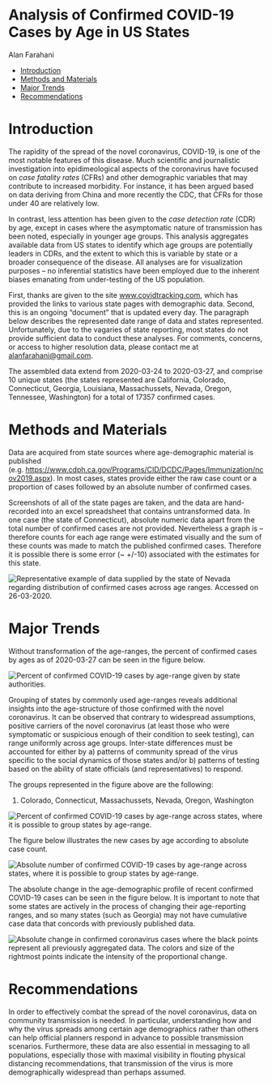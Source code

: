 Analysis of Confirmed COVID-19 Cases by Age in US States
================
Alan Farahani

  - [Introduction](#introduction)
  - [Methods and Materials](#methods-and-materials)
  - [Major Trends](#major-trends)
  - [Recommendations](#recommendations)

# Introduction

The rapidity of the spread of the novel coronavirus, COVID-19, is one of
the most notable features of this disease. Much scientific and
journalistic investigation into epidimeological aspects of the
coronavirus have focused on *case fatality rates* (CFRs) and other
demographic variables that may contribute to increased morbidity. For
instance, it has been argued based on data deriving from China and more
recently the CDC, that CFRs for those under 40 are relatively low.

In contrast, less attention has been given to the *case detection rate*
(CDR) by age, except in cases where the asymptomatic nature of
transmission has been noted, especially in younger age groups. This
analysis aggregates available data from US states to identify which age
groups are potentially leaders in CDRs, and the extent to which this is
variable by state or a broader consequence of the disease. All analyses
are for visualization purposes – no inferential statistics have been
employed due to the inherent biases emanating from under-testing of the
US population.

First, thanks are given to the site www.covidtracking.com, which has
provided the links to various state pages with demographic data. Second,
this is an ongoing “document” that is updated every day. The paragraph
below describes the represented date range of data and states
represented. Unfortunately, due to the vagaries of state reporting, most
states do not provide sufficient data to conduct these analyses. For
comments, concerns, or access to higher resolution data, please contact
me at <alanfarahani@gmail.com>.

The assembled data extend from 2020-03-24 to 2020-03-27, and comprise 10
unique states (the states represented are California, Colorado,
Connecticut, Georgia, Louisiana, Massachussets, Nevada, Oregon,
Tennessee, Washington) for a total of 17357 confirmed cases.

# Methods and Materials

Data are acquired from state sources where age-demographic material is
published
(e.g. <https://www.cdph.ca.gov/Programs/CID/DCDC/Pages/Immunization/ncov2019.aspx>).
In most cases, states provide either the raw case count or a proportion
of cases followed by an absolute number of confirmed cases.

Screenshots of all of the state pages are taken, and the data are
hand-recorded into an excel spreadsheet that contains untransformed
data. In one case (the state of Connecticut), absolute numeric data
apart from the total number of confirmed cases are not provided.
Nevertheless a graph is – therefore counts for each age range were
estimated visually and the sum of these counts was made to match the
published confirmed cases. Therefore it is possible there is some error
(\~ +/-10) associated with the estimates for this state.

![Representative example of data supplied by the state of Nevada
regarding distribution of confirmed cases across age ranges. Accessed on
26-03-2020.](./0326/Screenshot_2020-03-26%20Power%20BI%20Report.png)

# Major Trends

Without transformation of the age-ranges, the percent of confirmed cases
by ages as of 2020-03-27 can be seen in the figure below.

![Percent of confirmed COVID-19 cases by age-range given by state
authorities.](covid19_demographics2_git_files/figure-gfm/state-dist-1.png)

Grouping of states by commonly used age-ranges reveals additional
insights into the age-structure of those confirmed with the novel
coronavirus. It can be observed that contrary to widespread assumptions,
positive carriers of the novel coronavirus (at least those who were
symptomatic or suspicious enough of their condition to seek testing),
can range uniformly across age groups. Inter-state differences must be
accounted for either by a) patterns of community spread of the virus
specific to the social dynamics of those states and/or b) patterns of
testing based on the ability of state officials (and representatives) to
respond.

The groups represented in the figure above are the following:

1.  Colorado, Connecticut, Massachussets, Nevada, Oregon, Washington

![Percent of confirmed COVID-19 cases by age-range across states, where
it is possible to group states by
age-range.](covid19_demographics2_git_files/figure-gfm/new-state-dist-1.png)

The figure below illustrates the new cases by age according to absolute
case count.

![Absolute number of confirmed COVID-19 cases by age-range across
states, where it is possible to group states by
age-range.](covid19_demographics2_git_files/figure-gfm/new-state-dist-case-1.png)

The absolute change in the age-demographic profile of recent confirmed
COVID-19 cases can be seen in the figure below. It is important to note
that some states are actively in the process of changing their
age-reporting ranges, and so many states (such as Georgia) may not have
cumulative case data that concords with previously published data.

![Absolute change in confirmed coronavirus cases where the black points
represent all previously aggregated data. The colors and size of the
rightmost points indicate the intensity of the proportional
change.](covid19_demographics2_git_files/figure-gfm/covid-case-change-1.png)

# Recommendations

In order to effectively combat the spread of the novel coronavirus, data
on community transmission is needed. In particular, understanding how
and why the virus spreads among certain age demographics rather than
others can help official planners respond in advance to possible
transmission scenarios. Furthermore, these data are also essential in
messaging to all populations, especially those with maximal visibility
in flouting physical distancing recommendations, that transmission of
the virus is more demographically widespread than perhaps assumed.
